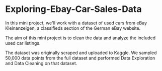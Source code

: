 # Exploring-Ebay-Car-Sales-Data
In this mini project, we'll work with a dataset of used cars from eBay Kleinanzeigen, a classifieds section of the German eBay website. 

The aim of this mini project is to clean the data and analyze the included used car listings. 

The dataset was originally scraped and uploaded to Kaggle. We sampled 50,000 data points from the full dataset and performed Data Exploration and Data Cleaning on that dataset.
